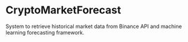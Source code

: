 # CryptoMarketForecast
System to retrieve historical market data from Binance API and machine learning forecasting framework.
